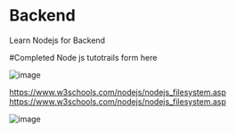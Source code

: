 # Backend
Learn Nodejs for Backend


#Completed Node js tutotrails form here 

![image](https://user-images.githubusercontent.com/90677747/190843415-c37b9632-c9d8-44ac-8f7d-4721c99e3343.png)



https://www.w3schools.com/nodejs/nodejs_filesystem.asp
https://www.w3schools.com/nodejs/nodejs_filesystem.asp

![image](https://user-images.githubusercontent.com/90677747/190843454-53db4bb7-e001-4804-a3d5-346c7887a85b.png)


